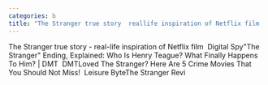 ```yaml
---
categories: b
title: "The Stranger true story  reallife inspiration of Netflix film  Digital Spy"
---
```

The Stranger true story - real-life inspiration of Netflix film&nbsp;&nbsp;Digital Spy"The Stranger" Ending, Explained: Who Is Henry Teague? What Finally Happens To Him? | DMT&nbsp;&nbsp;DMTLoved The Stranger? Here Are 5 Crime Movies That You Should Not Miss!&nbsp;&nbsp;Leisure ByteThe Stranger Revi